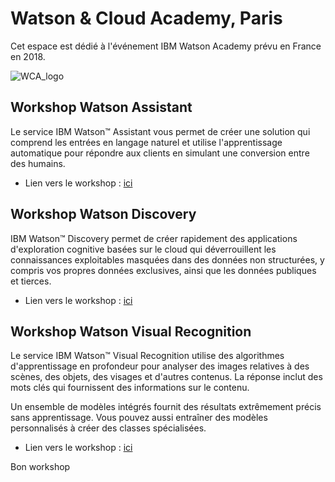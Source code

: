 # Watson & Cloud Academy, Paris
 Cet espace est dédié à l'événement IBM Watson Academy prévu en France en 2018.

 ![WCA_logo](https://github.com/vperrinfr/Watson_Academy/blob/master/pictures/WCA_logo.png)
 
## Workshop Watson Assistant

Le service IBM Watson™ Assistant vous permet de créer une solution qui comprend les entrées en langage naturel et utilise l'apprentissage automatique pour répondre aux clients en simulant une conversion entre des humains.

- Lien vers le workshop : [ici](https://github.com/vperrinfr/Watson_Academy/blob/master/Watson_Assistant/README.md)
 
## Workshop Watson Discovery

IBM Watson™ Discovery permet de créer rapidement des applications d'exploration cognitive basées sur le cloud qui déverrouillent les connaissances exploitables masquées dans des données non structurées, y compris vos propres données exclusives, ainsi que les données publiques et tierces.

- Lien vers le workshop : [ici](https://github.com/vperrinfr/Watson_Academy/blob/master/Watson_Discovery/README.md)

## Workshop Watson Visual Recognition

Le service IBM Watson™ Visual Recognition utilise des algorithmes d'apprentissage en profondeur pour analyser des images relatives à des scènes, des objets, des visages et d'autres contenus. La réponse inclut des mots clés qui fournissent des informations sur le contenu.

Un ensemble de modèles intégrés fournit des résultats extrêmement précis sans apprentissage. Vous pouvez aussi entraîner des modèles personnalisés à créer des classes spécialisées.

- Lien vers le workshop : [ici](https://github.com/vperrinfr/Watson_Academy/blob/master/Watson_Visual_Recognition/)

Bon workshop 

